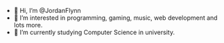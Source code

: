 - 👋 Hi, I’m @JordanFlynn
- 👀 I’m interested in programming, gaming, music, web development and lots more.
- 🌱 I’m currently studying Computer Science in university.

<!---
JordanFlynn/JordanFlynn is a ✨ special ✨ repository because its `README.md` (this file) appears on your GitHub profile.
You can click the Preview link to take a look at your changes.
--->
